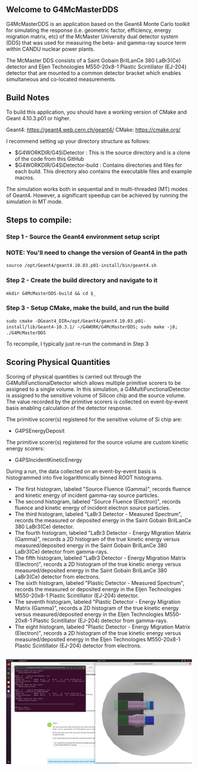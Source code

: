 ## Welcome to G4McMasterDDS
G4McMasterDDS is an application based on the Geant4 Monte Carlo toolkit for simulating the response (i.e. geometric factor, efficiency, energy migration matrix, etc) of the McMaster University dual detector system (DDS) that was used for measuring the beta- and gamma-ray source term within CANDU nuclear power plants.

The McMaster DDS consists of a Saint Gobain BrilLanCe 380 LaBr3(Ce) detector and Eljen Technologies M550-20x8-1 Plastic Scintillator (EJ-204) detector that are mounted to a common detector bracket which enables simultaneous and co-located measurements. 

## Build Notes
To build this application, you should have a working version of CMake
and Geant 4.10.3.p01 or higher.

Geant4: https://geant4.web.cern.ch/geant4/ CMake: https://cmake.org/

I recommend setting up your directory structure as follows:

- $G4WORKDIR/G4SiDetector : This is the source directory and is a clone of the code from this GitHub 
- $G4WORKDIR/G4SiDetector-build : Contains directories and files for each build. This directory also contains the executable files and example macros.

The simulation works both in sequential and in multi-threaded (MT) modes of Geant4. However, a significant speedup can be achieved by running the simulation in MT mode.

## Steps to compile:
### Step 1 - Source the Geant4 environment setup script
### NOTE: You'll need to change the version of Geant4 in the path

    source /opt/Geant4/geant4.10.03.p01-install/bin/geant4.sh

### Step 2 - Create the build directory and navigate to it
    
    mkdir G4McMasterDDS-build && cd $_

### Step 3 - Setup CMake, make the build, and run the build

    sudo cmake -DGeant4_DIR=/opt/Geant4/geant4.10.03.p01-install/lib/Geant4-10.3.1/ ~/G4WORK/G4McMasterDDS; sudo make -j8; ./G4McMasterDDS


To recompile, I typically just re-run the command in Step 3

## Scoring Physical Quantities
Scoring of physical quantities is carried out through the G4MultiFunctionalDetector which allows multiple primitive scorers to be
assigned to a single volume. In this simulation, a G4MultiFunctionalDetector is assigned to the sensitive volume of Silicon chip and the source volume. The value recorded by the primitive scorers is collected on event-by-event basis enabling calculation of the detector response.

The primitive scorer(s) registered for the sensitive volume of Si chip are:
* G4PSEnergyDeposit

The primitive scorer(s) registered for the source volume are custom kinetic energy scorers:
* G4PSIncidentKineticEnergy

During a run, the data collected on an event-by-event basis is histogrammed into five logarithmically binned ROOT histograms. 

* The first histogram, labeled "Source Fluence (Gamma)", records fluence and kinetic energy of incident gamma-ray source particles.
* The second histogram, labeled "Source Fluence (Electron)", records fluence and kinetic energy of incident electron source particles.
* The third histogram, labeled "LaBr3 Detector - Measured Spectrum", records the measured or deposited energy in the Saint Gobain BrilLanCe 380 LaBr3(Ce) detector.
* The fourth histogram, labeled "LaBr3 Detector - Energy Migration Matrix (Gamma)", records a 2D histogram of the true kinetic energy versus measured/deposited energy in the Saint Gobain BrilLanCe 380 LaBr3(Ce) detector from gamma-rays.
* The fifth histogram, labeled "LaBr3 Detector - Energy Migration Matrix (Electron)", records a 2D histogram of the true kinetic energy versus measured/deposited energy in the Saint Gobain BrilLanCe 380 LaBr3(Ce) detector from electrons.
* The sixth histogram, labeled "Plastic Detector -  Measured Spectrum", records the measured or deposited energy in the Eljen Technologies M550-20x8-1 Plastic Scintillator (EJ-204) detector.
* The seventh histogram, labeled "Plastic Detector -  Energy Migration Matrix (Gamma)", records a 2D histogram of the true kinetic energy versus measured/deposited energy in the Eljen Technologies M550-20x8-1 Plastic Scintillator (EJ-204) detector from gamma-rays.
* The eight histogram, labeled "Plastic Detector -  Energy Migration Matrix (Electron)", records a 2D histogram of the true kinetic energy versus measured/deposited energy in the Eljen Technologies M550-20x8-1 Plastic Scintillator (EJ-204) detector from electrons.

##
<img src="vis.png"/>
